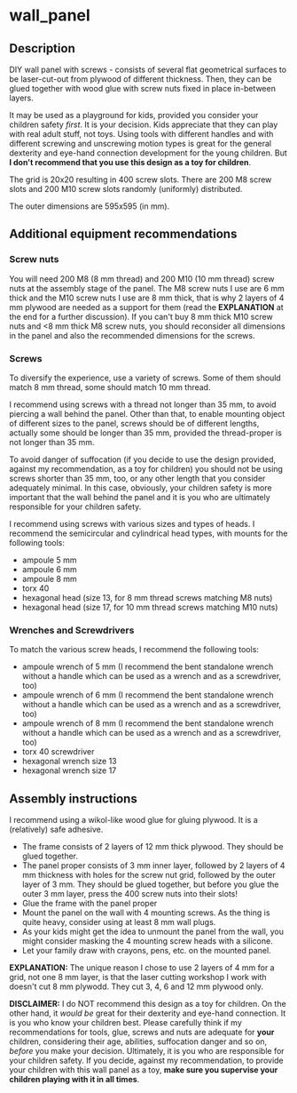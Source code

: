 # wall_panel

## Description
DIY wall panel with screws - consists of several flat geometrical surfaces to be laser-cut-out from plywood of different thickness. Then, they can be glued together with wood glue with screw nuts fixed in place in-between layers.

It may be used as a playground for kids, provided you consider your children safety *first*. It is your decision. Kids appreciate that they can play with real adult stuff, not toys. Using tools with different handles and with different screwing and unscrewing motion types is great for the general dexterity and eye-hand connection development for the young children. But **I don't recommend that you use this design as a toy for children**. 

The grid is 20x20 resulting in 400 screw slots. There are 200 M8 screw slots and 200 M10 screw slots randomly (uniformly) distributed.

The outer dimensions are 595x595 (in mm).

## Additional equipment recommendations

### Screw nuts

You will need 200 M8 (8 mm thread) and 200 M10 (10 mm thread) screw nuts at the assembly stage of the panel. The M8 screw nuts I use are 6 mm thick and the M10 screw nuts I use are 8 mm thick, that is why 2 layers of 4 mm plywood are needed as a support for them (read the **EXPLANATION** at the end for a further discussion). If you can't buy 8 mm thick M10 screw nuts and <8 mm thick M8 screw nuts, you should reconsider all dimensions in the panel and also the recommended dimensions for the screws.

### Screws

To diversify the experience, use a variety of screws. Some of them should match 8 mm thread, some should match 10 mm thread.

I recommend using screws with a thread not longer than 35 mm, to avoid piercing a wall behind the panel. Other than that, to enable mounting object of different sizes to the panel, screws should be of different lengths, actually some should be longer than 35 mm, provided the thread-proper is not longer than 35 mm. 

To avoid danger of suffocation (if you decide to use the design provided, against my recommendation, as a toy for children) you should not be using screws shorter than 35 mm, too, or any other length that you consider adequately minimal. In this case, obviously, your children safety is more important that the wall behind the panel and it is you who are ultimately responsible for your children safety.

I recommend using screws with various sizes and types of heads. I recommend the semicircular and cylindrical head types, with mounts for the following tools:
- ampoule 5 mm
- ampoule 6 mm
- ampoule 8 mm
- torx 40
- hexagonal head (size 13, for 8 mm thread screws matching M8 nuts)
- hexagonal head (size 17, for 10 mm thread screws matching M10 nuts)

### Wrenches and Screwdrivers

To match the various screw heads, I recommend the following tools:
- ampoule wrench of 5 mm (I recommend the bent standalone wrench without a handle which can be used as a wrench and as a screwdriver, too) 
- ampoule wrench of 6 mm (I recommend the bent standalone wrench without a handle which can be used as a wrench and as a screwdriver, too)
- ampoule wrench of 8 mm (I recommend the bent standalone wrench without a handle which can be used as a wrench and as a screwdriver, too)
- torx 40 screwdriver
- hexagonal wrench size 13
- hexagonal wrench size 17

## Assembly instructions
I recommend using a wikol-like wood glue for gluing plywood. It is a (relatively) safe adhesive.

- The frame consists of 2 layers of 12 mm thick plywood. They should be glued together. 
- The panel proper consists of 3 mm inner layer, followed by 2 layers of 4 mm thickness with holes for the screw nut grid, followed by the outer layer of 3 mm. They should be glued together, but before you glue the outer 3 mm layer, press the 400 screw nuts into their slots!
- Glue the frame with the panel proper 
- Mount the panel on the wall with 4 mounting screws. As the thing is quite heavy, consider using at least 8 mm wall plugs.
- As your kids might get the idea to unmount the panel from the wall, you might consider masking the 4 mounting screw heads with a silicone.
- Let your family draw with crayons, pens, etc. on the mounted panel.

**EXPLANATION:** The unique reason I chose to use 2 layers of 4 mm for a grid, not one 8 mm layer, is that the laser cutting workshop I work with doesn't cut 8 mm plywodd. They cut 3, 4, 6 and 12 mm plywood only.

**DISCLAIMER:** I do NOT recommend this design as a toy for children. On the other hand, it *would be* great for their dexterity and eye-hand connection. It is you who know your children best. Please carefully think if my recommendations for tools, glue, screws and nuts are adequate for **your** children, considering their age, abilities, suffocation danger and so on, *before* you make your decision. Ultimately, it is you who are responsible for your children safety. If you decide, against my recommendation, to provide your children with this wall panel as a toy, **make sure you supervise your children playing with it in all times**.

